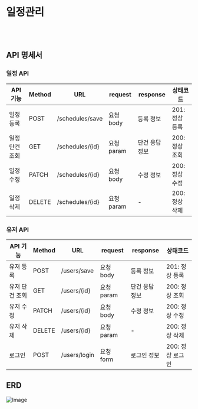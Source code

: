 # 일정관리
<br><br>

## API 명세서

### 일정 API

|API 기능|Method|URL|request|response|상태코드|
|------|------|------|------|------|------|
|일정 등록|POST|/schedules/save|요청 body|등록 정보|201: 정상 등록|
|일정 단건 조회|GET|/schedules/{id}|요청 param|단건 응답 정보|200: 정상 조회|
|일정 수정|PATCH|/schedules/{id}|요청 body|수정 정보|200: 정상 수정|
|일정 삭제|DELETE|/schedules/{id}|요청 param| - |200: 정상 삭제|

### 유저 API
|API 기능|Method|URL|request|response|상태코드|
|------|------|------|------|------|------|
|유저 등록|POST|/users/save|요청 body|등록 정보|201: 정상 등록|
|유저 단건 조회|GET|/users/{id}|요청 param|단건 응답 정보|200: 정상 조회|
|유저 수정|PATCH|/users/{id}|요청 body|수정 정보|200: 정상 수정|
|유저 삭제|DELETE|/users/{id}|요청 param| - |200: 정상 삭제|
|로그인|POST|/users/login|요청 form|로그인 정보|200: 정상 로그인|

## ERD
![Image](https://github.com/user-attachments/assets/4af5a0e2-4959-4c65-b8e9-c362697e8eef)